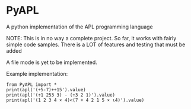 # PyAPL
A python implementation of the APL programming language

NOTE: This is in no way a complete project. So far, it works with fairly simple code samples. There is a LOT of features and testing that must be added

A file mode is yet to be implemented.

Example implementation:

    from PyAPL import *
    print(apl('(÷5-7)+÷15').value)
    print(apl('(÷1 253 3) - (÷3 2 1)').value)
    print(apl('(1 2 3 4 × 4)<(7 + 4 2 1 5 × ⍳4)').value)